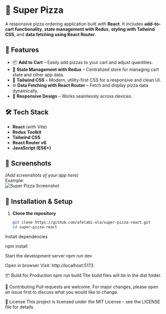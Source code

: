# 🍕 Super Pizza

A responsive pizza ordering application built with **React**. It includes **add-to-cart functionality**, **state management with Redux**, **styling with Tailwind CSS**, and **data fetching using React Router**.

## 🚀 Features

- 📦 **Add to Cart** – Easily add pizzas to your cart and adjust quantities.
- 🔄 **State Management with Redux** – Centralized store for managing cart state and other app data.
- 🎨 **Tailwind CSS** – Modern, utility-first CSS for a responsive and clean UI.
- 🌐 **Data Fetching with React Router** – Fetch and display pizza data dynamically.
- 📱 **Responsive Design** – Works seamlessly across devices.

## 🛠 Tech Stack

- **React** (with Vite)
- **Redux Toolkit**
- **Tailwind CSS**
- **React Router v6**
- **JavaScript (ES6+)**

## 📸 Screenshots

*(Add screenshots of your app here)*  
Example:  
![Super Pizza Screenshot](screenshot.png)

## 📂 Installation & Setup

1. **Clone the repository**
   ```bash
   git clone https://github.com/afolabi-ola/super-pizza-react.git
   cd super-pizza-react
Install dependencies

npm install

Start the development server
npm run dev

Open in browser
Visit: http://localhost:5173

📦 Build for Production
npm run build
The build files will be in the dist folder.

🤝 Contributing
Pull requests are welcome. For major changes, please open an issue first to discuss what you would like to change.

📜 License
This project is licensed under the MIT License – see the LICENSE file for details.
   
